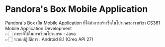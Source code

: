# Pandora's Box Mobile Application
Pandora's Box เป็น Mobile Application ที่ได้ทำการสร้างขึ้นในโปรเจคของรายวิชา CS361 Mobile Application Development <br>
👉🏻 ภาษาที่ใช้ในการเขียนโปรแกรม : Java <br>
👉🏻 ระบบปฏิบัติการ : Android 8.1 (Oreo API 27)
